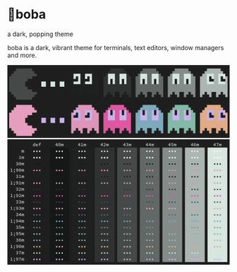# 🧋boba
a dark, popping theme

boba is a dark, vibrant theme for terminals, text editors, window managers and more.

![pacman](pacman.png)
![boba](output.png)
